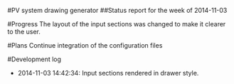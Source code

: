 #PV system drawing generator
##Status report for the week of 2014-11-03

#Progress
The layout of the input sections was changed to make it clearer to the user.

#Plans
Continue integration of the configuration files

#Development log
* 2014-11-03 14:42:34: Input sections rendered in drawer style.
